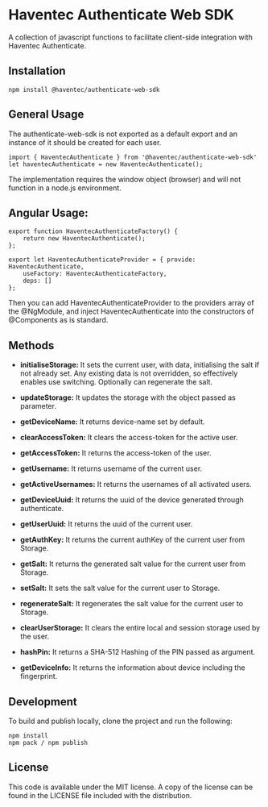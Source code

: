 

# Haventec Authenticate Web SDK

A collection of javascript functions to facilitate client-side integration with Haventec Authenticate.

## Installation

`npm install @haventec/authenticate-web-sdk`

## General Usage

The authenticate-web-sdk is not exported as a default export and an instance of it should be created for each user.
```
import { HaventecAuthenticate } from '@haventec/authenticate-web-sdk' 
let haventecAuthenticate = new HaventecAuthenticate();
```
The implementation requires the window object (browser) and will not function in a node.js environment. 

## Angular Usage:

```
export function HaventecAuthenticateFactory() {
    return new HaventecAuthenticate();
};

export let HaventecAuthenticateProvider = { provide: HaventecAuthenticate,
    useFactory: HaventecAuthenticateFactory,
    deps: []
};
```

Then you can add HaventecAuthenticateProvider to the providers array of the @NgModule, and inject HaventecAuthenticate into the constructors of @Components as is standard.

## Methods 


* **initialiseStorage:** It sets the current user, with data, initialising the salt if not already set. Any existing data is not overridden, so effectively enables use switching. Optionally can regenerate the salt.
* **updateStorage:** It updates the storage with the object passed as parameter.

* **getDeviceName:** It returns device-name set by default.

* **clearAccessToken:** It clears the access-token for the active user.
* **getAccessToken:** It returns the access-token of the user.

* **getUsername:** It returns username of the current user.
* **getActiveUsernames:** It returns the usernames of all activated users.

* **getDeviceUuid:** It returns the uuid of the device generated through authenticate.
* **getUserUuid:** It returns the uuid of the current user.

* **getAuthKey:** It returns the current authKey of the current user from Storage.
* **getSalt:** It returns the generated salt value for the current user from Storage.
* **setSalt:** It sets the salt value for the current user to Storage.
* **regenerateSalt:** It regenerates the salt value for the current user to Storage.

* **clearUserStorage:** It clears the entire local and session storage used by the user.
* **hashPin:** It returns a SHA-512 Hashing of the PIN passed as argument.
* **getDeviceInfo:** It returns the information about device including the fingerprint.


## Development

 To build and publish locally, clone the project and run the following: 
 ```
 npm install
 npm pack / npm publish
  ```

## License

This code is available under the MIT license. A copy of the license can be found in the LICENSE file included with the distribution.

